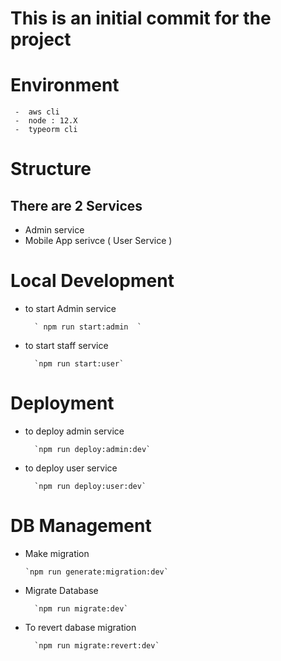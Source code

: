 # This is an initial commit for the project

# Environment
     -  aws cli
     -  node : 12.X
     -  typeorm cli

# Structure
## There are 2 Services
- Admin service
- Mobile App serivce ( User Service )

# Local Development
- to start Admin service

        ` npm run start:admin  `

- to start staff service

        `npm run start:user`

# Deployment
- to deploy admin service
    
        `npm run deploy:admin:dev`

- to deploy user service
  
        `npm run deploy:user:dev`

# DB Management
- Make migration
      
      `npm run generate:migration:dev`

- Migrate Database

        `npm run migrate:dev`

- To revert dabase migration

        `npm run migrate:revert:dev`
